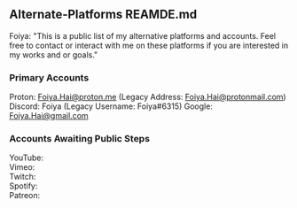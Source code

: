 ## Alternate-Platforms REAMDE.md

Foiya: "This is a public list of my alternative platforms and accounts. Feel free to contact or interact with me on these platforms if you are interested in my works and or goals."

### Primary Accounts
 Proton:  Foiya.Hai@proton.me           (Legacy  Address: Foiya.Hai@protonmail.com)
Discord:  Foiya                         (Legacy Username: Foiya#6315)
 Google:  Foiya.Hai@gmail.com

### Accounts Awaiting Public Steps
YouTube:  
  Vimeo:  
 Twitch:  
Spotify:  
Patreon:  
